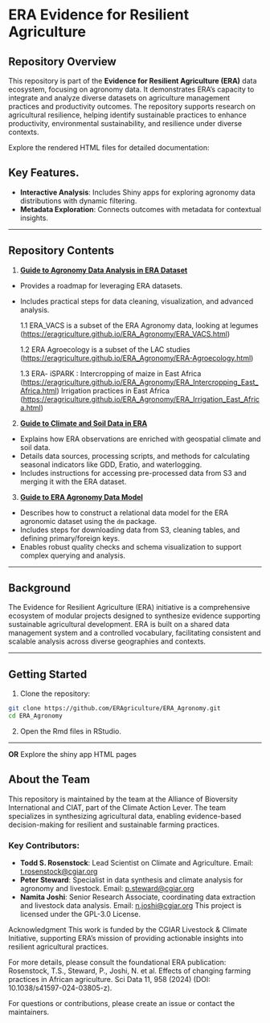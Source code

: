 # ERA Evidence for Resilient Agriculture

## Repository Overview
This repository is part of the **Evidence for Resilient Agriculture (ERA)** data ecosystem, focusing on agronomy data. It demonstrates ERA’s capacity to integrate and analyze diverse datasets on agriculture management practices and productivity outcomes. The repository supports research on agricultural resilience, helping identify sustainable practices to enhance productivity, environmental sustainability, and resilience under diverse contexts.

Explore the rendered HTML files for detailed documentation:


## Key Features.
- **Interactive Analysis**: Includes Shiny apps for exploring agronomy data distributions with dynamic filtering.
- **Metadata Exploration**: Connects outcomes with metadata for contextual insights.
---
## Repository Contents
1. [**Guide to Agronomy Data Analysis in ERA Dataset**](https://eragriculture.github.io/ERA_Agronomy/ERA-User-Guide.html)
- Provides a roadmap for leveraging ERA datasets.
- Includes practical steps for data cleaning, visualization, and advanced analysis.

    1.1 ERA_VACS is a subset of the ERA Agronomy data, looking at legumes (https://eragriculture.github.io/ERA_Agronomy/ERA_VACS.html)
  
    1.2 ERA Agroecology is a subset of the LAC studies (https://eragriculture.github.io/ERA_Agronomy/ERA-Agroecology.html)
    
    1.3 ERA- iSPARK : Intercropping of maize in East Africa (https://eragriculture.github.io/ERA_Agronomy/ERA_Intercropping_East_Africa.html)
                      Irrigation practices in East Africa (https://eragriculture.github.io/ERA_Agronomy/ERA_Irrigation_East_Africa.html)

2. **[Guide to Climate and Soil Data in ERA](https://eragriculture.github.io/ERA_Agronomy/ERA%20Climate%20and%20Soils.html)**  
- Explains how ERA observations are enriched with geospatial climate and soil data.  
- Details data sources, processing scripts, and methods for calculating seasonal indicators like GDD, Eratio, and waterlogging.  
- Includes instructions for accessing pre-processed data from S3 and merging it with the ERA dataset.

3. **[Guide to ERA Agronomy Data Model](https://eragriculture.github.io/ERA_Agronomy/ERA-Create-Agronomy-Data-Model.html)**  
- Describes how to construct a relational data model for the ERA agronomic dataset using the `dm` package.  
- Includes steps for downloading data from S3, cleaning tables, and defining primary/foreign keys.  
- Enables robust quality checks and schema visualization to support complex querying and analysis.

---
## Background

The Evidence for Resilient Agriculture (ERA) initiative is a comprehensive ecosystem of modular projects designed to synthesize evidence supporting sustainable agricultural development. ERA is built on a shared data management system and a controlled vocabulary, facilitating consistent and scalable analysis across diverse geographies and contexts.

---

## Getting Started
1. Clone the repository:
```bash
git clone https://github.com/ERAgriculture/ERA_Agronomy.git
cd ERA_Agronomy
```

2. Open the Rmd files in RStudio.

----
**OR**
Explore the shiny app HTML pages

## About the Team
This repository is maintained by the team at the Alliance of Bioversity International and CIAT, part of the Climate Action Lever. The team specializes in synthesizing agricultural data, enabling evidence-based decision-making for resilient and sustainable farming practices.

### Key Contributors:
- **Todd S. Rosenstock**: Lead Scientist on Climate and Agriculture. Email: t.rosenstock@cgiar.org
- **Peter Steward**: Specialist in data synthesis and climate analysis for agronomy and livestock. Email: p.steward@cgiar.org
- **Namita Joshi**: Senior Research Associate, coordinating data extraction and livestock data analysis. Email: n.joshi@cgiar.org
This project is licensed under the GPL-3.0 License.

Acknowledgment
This work is funded by the CGIAR Livestock & Climate Initiative, supporting ERA’s mission of providing actionable insights into resilient agricultural practices.

For more details, please consult the foundational ERA publication:
Rosenstock, T.S., Steward, P., Joshi, N. et al. Effects of changing farming practices in African agriculture. Sci Data 11, 958 (2024)
(DOI: 10.1038/s41597-024-03805-z).

For questions or contributions, please create an issue or contact the maintainers.

